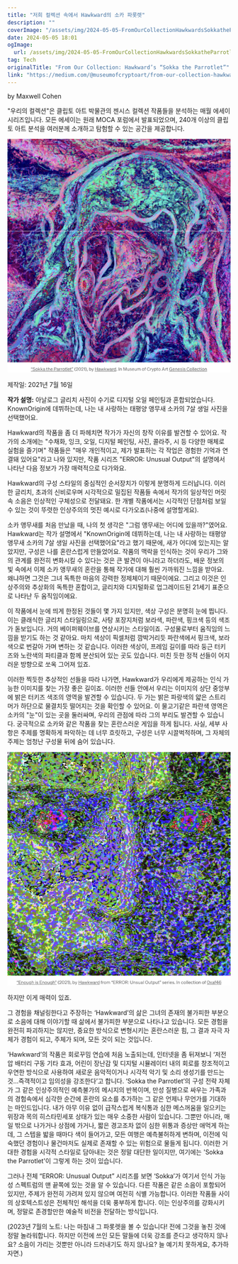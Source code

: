 ```yaml
---
title: "저희 컬렉션 속에서 Hawkward의 소카 파롯렛"
description: ""
coverImage: "/assets/img/2024-05-05-FromOurCollectionHawkwardsSokkatheParrotlet_0.png"
date: 2024-05-05 18:01
ogImage: 
  url: /assets/img/2024-05-05-FromOurCollectionHawkwardsSokkatheParrotlet_0.png
tag: Tech
originalTitle: "From Our Collection: Hawkward’s “Sokka the Parrotlet”"
link: "https://medium.com/@museumofcryptoart/from-our-collection-hawkwards-sokka-the-parrotlet-78e10ac3f2f1"
---
```



by Maxwell Cohen

"우리의 컬렉션"은 클립토 아트 박물관의 젠시스 컬렉션 작품들을 분석하는 매월 에세이 시리즈입니다. 모든 에세이는 원래 MOCA 포럼에서 발표되었으며, 240개 이상의 클립토 아트 분석을 여러분께 소개하고 탐험할 수 있는 공간을 제공합니다.

![이미지](/assets/img/2024-05-05-FromOurCollectionHawkwardsSokkatheParrotlet_0.png)

제작일: 2021년 7월 16일



**작가 설명:** 아날로그 글리치 사진이 수기로 디지털 오일 페인팅과 혼합되었습니다. KnownOrigin에 데뷔하는데, 나는 내 사랑하는 태평양 앵무새 소카의 7살 생일 사진을 선택했어요.

Hawkward의 작품을 좀 더 파헤치면 작가가 자신의 창작 이유를 발견할 수 있어요. 작가의 소개에는 "수채화, 잉크, 오일, 디지털 페인팅, 사진, 콜라주, 시 등 다양한 매체로 실험을 즐기며" 작품들은 "매우 개인적이고, 제가 발표하는 각 작업은 경험한 기억과 연결돼 있어요"라고 나와 있지만, 작품 시리즈 "ERROR: Unusual Output"의 설명에서 나타난 다음 정보가 가장 매력적으로 다가와요.

Hawkward의 구성 스타일의 중심적인 순서장치가 이렇게 분명하게 드러납니다. 이러한 글리치, 초과의 신비로우며 시각적으로 밀집된 작품들 속에서 작가의 일상적인 머릿속 소음은 인상적인 구체성으로 전달돼요. 한 개별 작품에서는 시각적인 단점처럼 보일 수 있는 것이 뚜렷한 인상주의의 멋진 예시로 다가오죠(나중에 설명할게요).

소카 앵무새를 처음 만났을 때, 나의 첫 생각은 "그럼 앵무새는 어디에 있을까?"였어요. Hawkward는 작가 설명에서 "KnownOrigin에 데뷔하는데, 나는 내 사랑하는 태평양 앵무새 소카의 7살 생일 사진을 선택했어요"라고 했기 때문에, 새가 어디에 있는지는 알았지만, 구성은 나를 혼란스럽게 만들었어요. 작품의 맥락을 인식하는 것이 우리가 그와의 관계를 완전히 변화시킬 수 있다는 것은 큰 발견이 아니라고 하더라도, 배운 정보의 빛 속에서 이제 소카 앵무새의 혼란을 통해 작가에 대해 훨씬 가까워진 느낌을 받아요. 왜냐하면 그것은 그녀 독특한 마음의 강력한 정제체이기 때문이에요. 그리고 이것은 인상주의와 추상화의 독특한 혼합이고, 글리치와 디지털화로 업그레이드된 21세기 표준으로 나타난 두 움직임이에요.



이 작품에서 눈에 띄게 한정된 것들이 몇 가지 있지만, 색상 구성은 분명히 눈에 띕니다. 이는 클래식한 글리치 스타일링으로, 사탕 포장지처럼 보라색, 파란색, 핑크색 등의 색조가 돋보입니다. 거의 베이퍼웨이브를 연상시키는 스타일이죠. 구성물로부터 움직임의 느낌을 받기도 하는 것 같아요. 마치 색상이 픽셀처럼 깜박거리듯 파란색에서 핑크색, 보라색으로 번갈아 가며 변하는 것 같습니다. 이러한 색상이, 프레임 길이를 따라 둥근 터키즈와 노란색의 파티클과 함께 분산되어 있는 곳도 있습니다. 미친 듯한 정적 선들이 어지러운 방향으로 쏘옥 그어져 있죠. 

이러한 찍듯한 추상적인 선들을 따라 나가면, Hawkward가 우리에게 제공하는 인식 가능한 이미지를 찾는 가장 좋은 길이죠. 이러한 선들 안에서 우리는 이미지의 상단 중앙부에 밝은 터키즈 색조의 영역을 발견할 수 있습니다. 두 가는 밝은 파랑색의 얇은 스트리머가 하단으로 물결치듯 떨어지는 것을 확인할 수 있어요. 이 물고기같은 파란색 영역은 소카의 "눈"이 있는 곳을 둘러싸며, 우리의 관점에 따라 그의 부리도 발견할 수 있습니다. 궁극적으로 소카와 같은 작품을 찾는 혼란스러운 게임을 하게 됩니다. 사실, 세부 사항은 주제를 명확하게 파악하는 데 너무 흐릿하고, 구성은 너무 시끌벅적하며, 그 자체의 주제는 엄청난 구성물 뒤에 숨어 있습니다.

![Hawkward's Sokka the Parrotlet](/assets/img/2024-05-05-FromOurCollectionHawkwardsSokkatheParrotlet_1.png)

하지만 이게 매력이 있죠.



그 경험을 채널링한다고 주장하는 ‘Hawkward’의 삶은 그녀의 존재의 불가피한 부분으로 소음에 대해 이야기할 때 삶에서 불가피한 부분으로 나타나고 있습니다. 모든 경험을 완전히 파괴하지는 않지만, 중요한 방식으로 변형시키는 혼란스러운 힘, 그 결과 자극 자체가 경험이 되고, 주체가 되며, 모든 것이 되는 것입니다.

‘Hawkward’의 작품은 회로꾸밈 연습에 처음 노출되는데, 인터넷을 좀 뒤져보니 ‘저전압 배터리 구동 기타 효과, 어린이 장난감 및 디지털 시뮬레이터 내의 회로를 창조적이고 우연한 방식으로 사용하여 새로운 음악적이거나 시각적 악기 및 소리 생성기를 만드는 것…즉객적이고 임의성을 강조한다’고 합니다. ‘Sokka the Parrotlet’의 구성 전략 자체가 그 같은 인상주의적인 예측불가의 메시지의 반복이며, 만성 질병으로 싸우는 가족과의 경험속에서 심각한 순간에 혼란의 요소를 추가하는 그 같은 언제나 무언가를 기대하는 마인드입니다. 내가 아무 이유 없이 급작스럽게 복식통과 심한 메스꺼움을 일으키는 위장과 목의 히스타민세포 상태가 있는 매우 소중한 사람이 있습니다. 그뿐만 아니라, 매일 밖으로 나가거나 상점에 가거나, 짧은 경고조차 없이 심한 위통과 증상만 애먹게 하는데, 그 스텝을 밟을 때마다 색이 들어가고, 모든 여행은 예측불허하게 변하며, 이전에 익숙했던 경험이나 물건마저도 실제로 존재할 수 있는 위험으로 물들게 됩니다. 이러한 거대한 경험을 시각적 스타일로 담아내는 것은 정말 대단한 일이지만, 여기에는 'Sokka the Parrotlet'이 그렇게 하는 것이 있습니다.

그러나 전체 “ERROR: Unusual Output” 시리즈를 보면 ‘Sokka’가 여기서 인식 가능성 스펙트럼의 맨 끝쪽에 있는 것을 알 수 있습니다. 다른 작품은 같은 소음이 포함되어 있지만, 주제가 완전히 가려져 있지 않으며 여전히 식별 가능합니다. 이러한 작품들 사이의 상호텍스트성은 전체적인 해석을 더욱 풍부하게 합니다. 이는 인상주의를 강화시키며, 정말로 존경할만한 예술적 비전을 전달하는 방식입니다.

(2023년 7월의 노트: 나는 마침내 그 파롯렛을 볼 수 있습니다! 전에 그것을 놓친 것에 정말 놀라워합니다. 하지만 이전에 쓰인 모든 말들에 더욱 강조를 준다고 생각하지 않나요? 소음이 가리는 것뿐만 아니라 드러내기도 하지 않나요? 늘 예기치 못하게요, 추가하자면.)